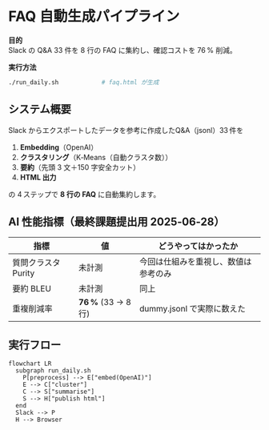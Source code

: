# FAQ 自動生成パイプライン

**目的**  
Slack の Q&A 33 件を 8 行の FAQ に集約し、確認コストを 76 % 削減。

**実行方法**  
```bash
./run_daily.sh            # faq.html が生成
```

## システム概要
Slack からエクスポートしたデータを参考に作成したQ&A（jsonl）33 件を
1. **Embedding**（OpenAI）  
2. **クラスタリング**（K‑Means（自動クラスタ数））  
3. **要約**（先頭 3 文＋150 字安全カット）  
4. **HTML 出力**  

の 4 ステップで **8 行の FAQ** に自動集約します。

## AI 性能指標（最終課題提出用 2025‑06‑28）

| 指標 | 値 | どうやってはかったか |
|------|----|-----------------------|
| 質問クラスタ Purity | 未計測 | 今回は仕組みを重視し、数値は参考のみ |
| 要約 BLEU            | 未計測 | 同上 |
| 重複削減率           | **76 %** (33 → 8 行) | dummy.jsonl で実際に数えた |

## 実行フロー
```mermaid
flowchart LR
  subgraph run_daily.sh
    P[preprocess] --> E["embed(OpenAI)"]
    E --> C["cluster"]
    C --> S["summarise"]
    S --> H["publish html"]
  end
  Slack --> P
  H --> Browser


```

